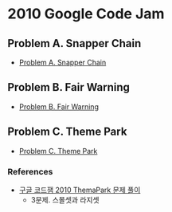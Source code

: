 # 2010 Google Code Jam

## Problem A. Snapper Chain
* [Problem A. Snapper Chain](https://code.google.com/codejam/contest/dashboard?c=433101#s=p0)

## Problem B. Fair Warning

* [Problem B. Fair Warning](https://code.google.com/codejam/contest/dashboard?c=433101#s=p1)

## Problem C. Theme Park
* [Problem C. Theme Park](http://code.google.com/codejam/contest/dashboard?c=433101#s=p2)

### References
* [구글 코드잼 2010 ThemaPark 문제 풀이](http://seapy.com/216)
  * 3문제. 스몰셋과 라지셋
  